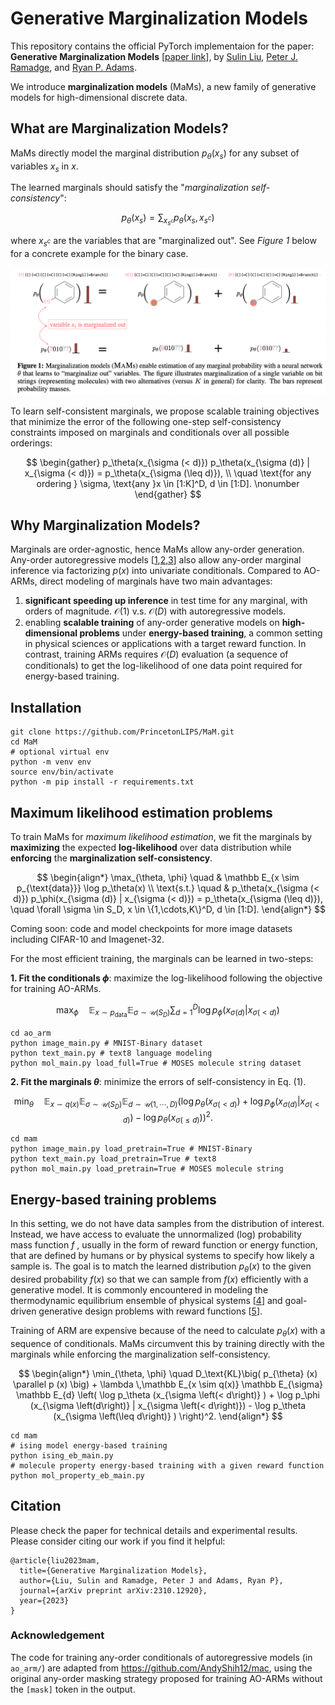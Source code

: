 # Generative Marginalization Models

This repository contains the official PyTorch implementaion for the paper: **Generative Marginalization Models** [[paper link](https://arxiv.org/abs/2310.12920)], by [Sulin Liu](https://liusulin.github.io/), [Peter J. Ramadge](https://ece.princeton.edu/people/peter-j-ramadge), and [Ryan P. Adams](https://www.cs.princeton.edu/~rpa/).

We introduce **marginalization models** (MaMs), a new family of generative models for high-dimensional discrete data. 

## What are Marginalization Models?

MaMs directly model the marginal distribution $p_\theta(x_s)$ for any subset of variables $x_s$ in $x$. 

The learned marginals should satisfy the "*marginalization self-consistency*": 

$$p_\theta(x_s) = \sum\nolimits_{x_{s^c}} p_\theta(x_s, x_{s^c})$$

where $x_{s^c}$ are the variables that are "marginalized out". See *Figure 1*  below for a concrete example for the binary case.

![marginalization](./figs/marginalization.png)

To learn self-consistent marginals, we propose scalable training objectives that minimize the error of the following one-step self-consistency constraints imposed on marginals and conditionals over all possible orderings:

$$
\begin{gather}
  p_\theta(x_{\sigma (< d)}) p_\theta(x_{\sigma (d)} | x_{\sigma (< d)}) = p_\theta(x_{\sigma (\leq d)}), \\
  \quad  \text{for any ordering  }  \sigma, \text{any  }x \in [1:K]^D, d \in [1:D]. \nonumber
\end{gather}
$$

## Why Marginalization Models?
Marginals are order-agnostic, hence MaMs allow any-order generation. 
Any-order autoregressive models [[1](https://arxiv.org/abs/1310.1757),[2](https://arxiv.org/abs/1502.03509),[3](https://arxiv.org/abs/2110.02037)] also allow any-order marginal inference via factorizing $p(x)$ into univariate conditionals.
Compared to AO-ARMs, direct modeling of marginals have two main advantages: 
1. **significant speeding up inference** in test time for any marginal, with orders of magnitude.
$\mathcal{O}(1)$ v.s. $\mathcal{O}(D)$ with autoregressive models.
2. enabling **scalable training** of any-order generative models on **high-dimensional problems** under **energy-based training**, a common setting in physical sciences or applications with a target reward function.
In contrast, training ARMs requires $\mathcal{O}(D)$ evaluation (a sequence of conditionals) to get the log-likelihood of one data point required for energy-based training.

## Installation
```shell
git clone https://github.com/PrincetonLIPS/MaM.git
cd MaM
# optional virtual env
python -m venv env 
source env/bin/activate
python -m pip install -r requirements.txt
```

## Maximum likelihood estimation problems

To train MaMs for *maximum likelihood estimation*, we fit the marginals by **maximizing** the expected **log-likelihood** over data distribution while **enforcing** the **marginalization self-consistency**.

$$
\begin{align*}
  \max_{\theta, \phi} \quad & \mathbb E_{x \sim p_{\text{data}}} \log p_\theta(x) 
 \\
  \text{s.t.} \quad & p_\theta(x_{\sigma (< d)}) p_\phi(x_{\sigma (d)} | x_{\sigma (< d)}) = p_\theta(x_{\sigma (\leq d)}), \quad \forall \sigma \in S_D, x \in \{1,\cdots,K\}^D, d \in [1:D].
\end{align*}
$$

Coming soon: code and model checkpoints for more image datasets including CIFAR-10 and Imagenet-32.

For the most efficient training, the marginals can be learned in two-steps:

**1. Fit the conditionals $\phi$**: maximize the log-likelihood following the objective for training AO-ARMs.

$$
\max_\phi \quad \mathbb E_{x \sim p_{\text{data}}} \mathbb E_{\sigma \sim \mathcal{U}(S_D)}   
\sum\nolimits_{d=1}^D \log p_\phi \left( x_{\sigma(d)} | x_{\sigma(< d)} \right)
$$

```shell
cd ao_arm
python image_main.py # MNIST-Binary dataset
python text_main.py # text8 language modeling
python mol_main.py load_full=True # MOSES molecule string dataset
```

**2. Fit the marginals $\theta$**: minimize the errors of self-consistency in Eq. (1).

$$
  \min_{\theta} \quad \mathbb E_{x \sim q(x)} \mathbb E_{\sigma \sim \mathcal{U}(S_D)} \mathbb E_{d \sim \mathcal{U}(1,\cdots,D)} \left( \log p_\theta(x_{\sigma (< d)}) + \log p_\phi(x_{\sigma (d)} | x_{\sigma (< d)}) - \log p_\theta(x_{\sigma (\leq d)}) \right)^2.
$$

```shell
cd mam
python image_main.py load_pretrain=True # MNIST-Binary
python text_main.py load_pretrain=True # text8
python mol_main.py load_pretrain=True # MOSES molecule string
```

## Energy-based training problems
In this setting, we do not have data samples from the distribution of interest. Instead, we have access to evaluate the unnormalized (log) probability mass function $f$ , usually in the form of reward function or energy function, that are defined by humans or by physical systems to specify how likely a sample is. The goal is to match the learned distribution $p_\theta(x)$ to the given desired probability $f(x)$ so that we can sample from $f(x)$ efficiently with a generative model. It is commonly encountered in modeling the thermodynamic equilibrium ensemble of physical systems [[4](https://www.science.org/doi/10.1126/science.aaw1147)] and goal-driven generative design problems with reward functions [[5](https://arxiv.org/abs/2106.04399)].

Training of ARM are expensive because of the need to calculate $p_\theta(x)$ with a sequence of conditionals. MaMs circumvent this by training directly with the marginals while enforcing the marginalization self-consistency.

$$
\begin{align*}
  \min_{\theta, \phi} \quad  D_\text{KL}\big( p_{\theta} (x) \parallel p (x) \big) + \lambda \,\mathbb E_{x \sim q(x)} \mathbb E_{\sigma} \mathbb E_{d} \left( \log p_\theta (x_{\sigma \left(< d\right)} ) + \log p_\phi (x_{\sigma \left(d\right)} | x_{\sigma \left(< d\right)}) - \log p_\theta (x_{\sigma \left(\leq d\right)} ) \right)^2.
\end{align*}
$$

```shell 
cd mam
# ising model energy-based training
python ising_eb_main.py
# molecule property energy-based training with a given reward function
python mol_property_eb_main.py 
```

## Citation

Please check the paper for technical details and experimental results. Please consider citing our work if you find it helpful:

```
@article{liu2023mam,
  title={Generative Marginalization Models},
  author={Liu, Sulin and Ramadge, Peter J and Adams, Ryan P},
  journal={arXiv preprint arXiv:2310.12920},
  year={2023}
}
```

### Acknowledgement
The code for training any-order conditionals of autoregressive models (in `ao_arm/`) are adapted from https://github.com/AndyShih12/mac, using the original any-order masking strategy proposed for training AO-ARMs without the `[mask]` token in the output.
